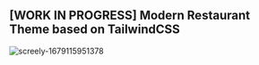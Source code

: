 ## [WORK IN PROGRESS] Modern Restaurant Theme based on TailwindCSS 

![screely-1679115951378](https://user-images.githubusercontent.com/76415683/226085981-26150016-4ad3-4653-8243-cda1c0c2e6e1.png)

